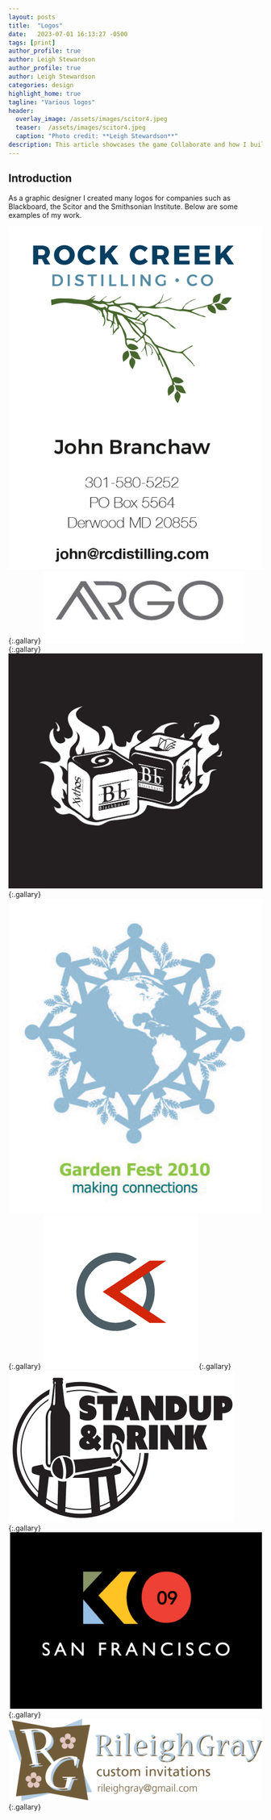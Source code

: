 ```yaml
---
layout: posts
title:  "Logos"
date:   2023-07-01 16:13:27 -0500
tags: [print]
author_profile: true
author: Leigh Stewardson
author_profile: true
author: Leigh Stewardson
categories: design
highlight_home: true
tagline: "Various logos"
header:
  overlay_image: /assets/images/scitor4.jpeg
  teaser:  /assets/images/scitor4.jpeg
  caption: "Photo credit: **Leigh Stewardson**"
description: This article showcases the game Collaborate and how I build it.
---
```


## Introduction
As a graphic designer I created many logos for companies such as Blackboard, the Scitor and the Smithsonian Institute. Below are some examples of my work.

![rockcreek](/assets/images/rockcreek.png){:.gallary}
![argo](/assets/images/argo.jpeg){:.gallary}
![Blackboard](/assets//images/blackboard.jpeg){:.gallary}
![Gardenfest](/assets/images/gardenfest.jpeg){:.gallary}
![kenetik](/assets/images/kenetik.png){:.gallary}
![Standup](/assets//images/standup.png){:.gallary}
![Kickoff](/assets//images/KO.png){:.gallary}
![Releigh Gray](/assets//images/rg.png){:.gallary}
